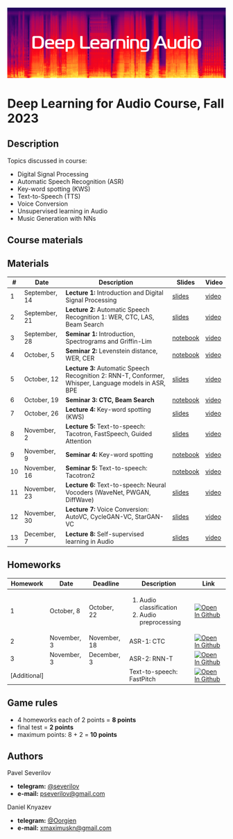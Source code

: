 ![logo](./logo.png)
# Deep Learning for Audio Course, Fall 2023

## Description
Topics discussed in course:
- Digital Signal Processing
- Automatic Speech Recognition (ASR)
- Key-word spotting (KWS)
- Text-to-Speech (TTS)
- Voice Conversion
- Unsupervised learning in Audio
- Music Generation with NNs

## Course materials
## Materials

| # | Date | Description | Slides | Video |
|---------|------|-------------|---------|---------|
| 1 | September, 14 | <b>Lecture 1:</b> Introduction and Digital Signal Processing | [slides](lectures/lecture01_dlaudio_fall23.pdf) | [video](https://youtu.be/0500FRdUNac) |
| 2 | September, 21 | <b>Lecture 2:</b> Automatic Speech Recognition 1: WER, CTC, LAS, Beam Search | [slides](lectures/lecture02_dlaudio_fall23.pdf) | [video](https://youtu.be/rt4-cYQnr7w) |
| 3 | September, 28 | <b>Seminar 1:</b> Introduction, Spectrograms and Griffin-Lim | [notebook](seminars/seminar1/seminar1.ipynb) | [video](https://youtu.be/hYCl2FFPRfY) |
| 4 | October, 5 | <b>Seminar 2:</b> Levenstein distance, WER, CER | [notebook](seminars/seminar2/seminar2.ipynb) | [video](https://youtu.be/ZDqU5FxZkDk) |
| 5 | October, 12 | <b>Lecture 3:</b> Automatic Speech Recognition 2: RNN-T, Conformer, Whisper, Language models in ASR, BPE | [slides](lectures/lecture03_dlaudio_fall23.pdf) | [video](https://youtu.be/eF1fSip2IaE?si=caEaCrTiLcMcMxdy) |
| 6 | October, 19 | <b>Seminar 3: CTC, Beam Search </b>  | [notebook](seminars/seminar3/seminar3.ipynb) | [video](https://youtu.be/O2MwFbck0GU?si=eHnJV4ymV_qC2nJP) |
| 7 | October, 26 | <b>Lecture 4:</b> Key-word spotting (KWS) | [slides](lectures/lecture04_dlaudio_fall23.pdf) | [video](https://youtu.be/kT8wk996uHQ?si=I5-eXIE0ot6phmyo) |
| 8 | November, 2 | <b>Lecture 5:</b> Text-to-speech: Tacotron, FastSpeech, Guided Attention | [slides](lectures/lecture05_dlaudio_fall23.pdf) | [video](https://youtu.be/lTW7mkm-MUw?si=w2ZZNzSD-NovtEkc) |
| 9 | November, 9 | <b>Seminar 4: </b>  Key-word spotting | [notebook](seminars/seminar4/seminar4.ipynb) | [video](https://youtu.be/vuBNmcr_o6Q?si=vRXV8cWACtTUffJL) |
| 10 | November, 16 | <b>Seminar 5:</b>  Text-to-speech: Tacotron2 | [notebook](seminars/seminar5/seminar5.ipynb) | [video](https://youtu.be/fxdL1MGMW-s?si=XVF1S5hZkAGqKl57) |
| 11 | November, 23 | <b>Lecture 6:</b>  Text-to-speech: Neural Vocoders (WaveNet, PWGAN, DiffWave) | [slides](lectures/lecture06_dlaudio_fall23.pdf) | [video](https://youtu.be/Cdgb-N3ZV6A?si=WN2SwlEvvZ-iYV8v) |
| 12 | November, 30 | <b>Lecture 7:</b>  Voice Conversion: AutoVC, CycleGAN-VC, StarGAN-VC | [slides](lectures/lecture07_dlaudio_fall23.pdf) | [video](https://www.youtube.com/watch?v=rxwEttrHwDs) |
| 13 | December, 7 | <b>Lecture 8:</b> Self-supervised learning in Audio | [slides](lectures/lecture08_dlaudio_fall23.pdf) | [video](https://youtu.be/DJsDQ1W0f_g?si=YAgxmISkH_rx3Osw) |


## Homeworks
| Homework | Date | Deadline | Description | Link |
|---------|------|-------------|--------|-------|
| 1 | October, 8 | October, 22 | <ol><li>Audio classification</li><li>Audio preprocessing</li></ol> | [![Open In Github](https://img.shields.io/static/v1.svg?logo=github&label=Repo&message=Open%20in%20Github&color=lightgrey)](homework/hw1/) |
| 2 | November, 3 | November, 18 | ASR-1: CTC |[![Open In Github](https://img.shields.io/static/v1.svg?logo=github&label=Repo&message=Open%20in%20Github&color=lightgrey)](homework/hw2/)  |
| 3 | November, 3 | December, 3 | ASR-2: RNN-T | [![Open In Github](https://img.shields.io/static/v1.svg?logo=github&label=Repo&message=Open%20in%20Github&color=lightgrey)](homework/hw3/) |
| [Additional] | |  | Text-to-speech: FastPitch | [![Open In Github](https://img.shields.io/static/v1.svg?logo=github&label=Repo&message=Open%20in%20Github&color=lightgrey)](homework/hw4/) |

## Game rules
- 4 homeworks each of 2 points = **8 points**
- final test = **2 points**
- maximum points: 8 + 2 = **10 points**

## Authors

Pavel Severilov
- **telegram:** [@severilov](https://t.me/severilov)
- **e-mail:** pseverilov@gmail.com

Daniel Knyazev
- **telegram:** [@Oorgien](https://t.me/Oorgien)
- **e-mail:** xmaximuskn@gmail.com
